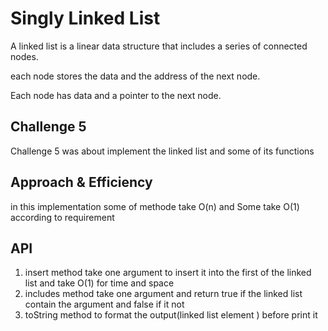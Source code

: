 # Singly Linked List
A linked list is a linear data structure that includes a series of connected nodes.

each node stores the data and the address of the next node.

Each node has data and a pointer to the next node.

## Challenge 5 
Challenge 5 was about implement the linked list and some of its functions 

## Approach & Efficiency

in this implementation some of methode take O(n) and Some take O(1) according to requirement 

## API
1. insert method take one argument to insert it into the first of the linked list and take O(1) for time and space 
2. includes method take one argument and return true if the linked list contain the argument and false if it not 
3. toString method to format the output(linked list element ) before print it 



